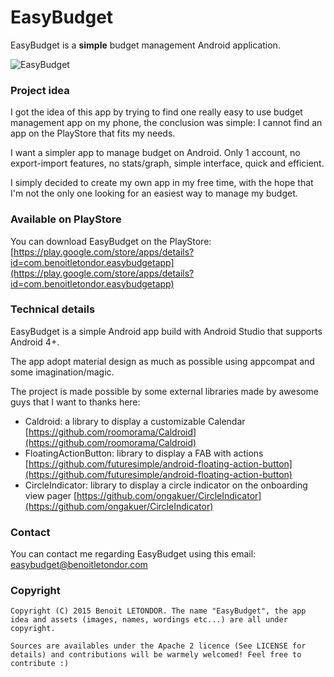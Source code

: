 # EasyBudget

EasyBudget is a **simple** budget management Android application.

![EasyBudget](http://i.imgur.com/hiQrR38.png)

### Project idea

I got the idea of this app by trying to find one really easy to use budget management app on my phone, the conclusion was simple: I cannot find an app on the PlayStore that fits my needs.

I want a simpler app to manage budget on Android. Only 1 account, no export-import features, no stats/graph, simple interface, quick and efficient.

I simply decided to create my own app in my free time, with the hope that I'm not the only one looking for an easiest way to manage my budget.

### Available on PlayStore

You can download EasyBudget on the PlayStore: [https://play.google.com/store/apps/details?id=com.benoitletondor.easybudgetapp](https://play.google.com/store/apps/details?id=com.benoitletondor.easybudgetapp)

### Technical details

EasyBudget is a simple Android app build with Android Studio that supports Android 4+. 

The app adopt material design as much as possible using appcompat and some imagination/magic.

The project is made possible by some external libraries made by awesome guys that I want to thanks here:

- Caldroid: a library to display a customizable Calendar [https://github.com/roomorama/Caldroid](https://github.com/roomorama/Caldroid)
- FloatingActionButton: library to display a FAB with actions [https://github.com/futuresimple/android-floating-action-button](https://github.com/futuresimple/android-floating-action-button)
- CircleIndicator: library to display a circle indicator on the onboarding view pager [https://github.com/ongakuer/CircleIndicator](https://github.com/ongakuer/CircleIndicator)

### Contact

You can contact me regarding EasyBudget using this email: [easybudget@benoitletondor.com](mailto:easybudget@benoitletondor.com)

### Copyright

    Copyright (C) 2015 Benoit LETONDOR. The name "EasyBudget", the app idea and assets (images, names, wordings etc...) are all under copyright.

    Sources are availables under the Apache 2 licence (See LICENSE for details) and contributions will be warmely welcomed! Feel free to contribute :)
